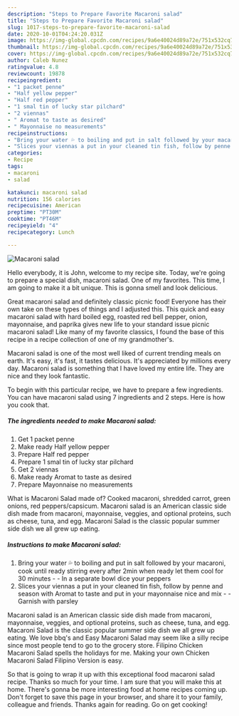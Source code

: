```yaml
---
description: "Steps to Prepare Favorite Macaroni salad"
title: "Steps to Prepare Favorite Macaroni salad"
slug: 1017-steps-to-prepare-favorite-macaroni-salad
date: 2020-10-01T04:24:20.031Z
image: https://img-global.cpcdn.com/recipes/9a6e40024d89a72e/751x532cq70/macaroni-salad-recipe-main-photo.jpg
thumbnail: https://img-global.cpcdn.com/recipes/9a6e40024d89a72e/751x532cq70/macaroni-salad-recipe-main-photo.jpg
cover: https://img-global.cpcdn.com/recipes/9a6e40024d89a72e/751x532cq70/macaroni-salad-recipe-main-photo.jpg
author: Caleb Nunez
ratingvalue: 4.8
reviewcount: 19878
recipeingredient:
- "1 packet penne"
- "Half yellow pepper"
- "Half red pepper"
- "1 smal tin of lucky star pilchard"
- "2 viennas"
- " Aromat to taste as desired"
- " Mayonnaise no measurements"
recipeinstructions:
- "Bring your water 💦 to boiling and put in salt followed by your macaroni, cook until ready stirring every after 2min when ready let them cool for 30 minutes  In a separate bowl dice your peppers"
- "Slices your viennas a put in your cleaned tin fish, follow by penne and season with Aromat to taste and put in your mayonnaise nice and mix  Garnish with parsley"
categories:
- Recipe
tags:
- macaroni
- salad

katakunci: macaroni salad 
nutrition: 156 calories
recipecuisine: American
preptime: "PT30M"
cooktime: "PT46M"
recipeyield: "4"
recipecategory: Lunch

---
```



![Macaroni salad](https://img-global.cpcdn.com/recipes/9a6e40024d89a72e/751x532cq70/macaroni-salad-recipe-main-photo.jpg)

Hello everybody, it is John, welcome to my recipe site. Today, we're going to prepare a special dish, macaroni salad. One of my favorites. This time, I am going to make it a bit unique. This is gonna smell and look delicious.

Great macaroni salad and definitely classic picnic food! Everyone has their own take on these types of things and I adjusted this. This quick and easy macaroni salad with hard boiled egg, roasted red bell pepper, onion, mayonnaise, and paprika gives new life to your standard issue picnic macaroni salad! Like many of my favorite classics, I found the base of this recipe in a recipe collection of one of my grandmother&#39;s.

Macaroni salad is one of the most well liked of current trending meals on earth. It's easy, it's fast, it tastes delicious. It's appreciated by millions every day. Macaroni salad is something that I have loved my entire life. They are nice and they look fantastic.


To begin with this particular recipe, we have to prepare a few ingredients. You can have macaroni salad using 7 ingredients and 2 steps. Here is how you cook that.

<!--inarticleads1-->

##### The ingredients needed to make Macaroni salad:

1. Get 1 packet penne
1. Make ready Half yellow pepper
1. Prepare Half red pepper
1. Prepare 1 smal tin of lucky star pilchard
1. Get 2 viennas
1. Make ready  Aromat to taste as desired
1. Prepare  Mayonnaise no measurements


What is Macaroni Salad made of? Cooked macaroni, shredded carrot, green onions, red peppers/capsicum. Macaroni salad is an American classic side dish made from macaroni, mayonnaise, veggies, and optional proteins, such as cheese, tuna, and egg. Macaroni Salad is the classic popular summer side dish we all grew up eating. 

<!--inarticleads2-->

##### Instructions to make Macaroni salad:

1. Bring your water 💦 to boiling and put in salt followed by your macaroni, cook until ready stirring every after 2min when ready let them cool for 30 minutes -  - In a separate bowl dice your peppers
1. Slices your viennas a put in your cleaned tin fish, follow by penne and season with Aromat to taste and put in your mayonnaise nice and mix -  - Garnish with parsley


Macaroni salad is an American classic side dish made from macaroni, mayonnaise, veggies, and optional proteins, such as cheese, tuna, and egg. Macaroni Salad is the classic popular summer side dish we all grew up eating. We love bbq&#39;s and Easy Macaroni Salad may seem like a silly recipe since most people tend to go to the grocery store. Filipino Chicken Macaroni Salad spells the holidays for me. Making your own Chicken Macaroni Salad Filipino Version is easy. 

So that is going to wrap it up with this exceptional food macaroni salad recipe. Thanks so much for your time. I am sure that you will make this at home. There's gonna be more interesting food at home recipes coming up. Don't forget to save this page in your browser, and share it to your family, colleague and friends. Thanks again for reading. Go on get cooking!
